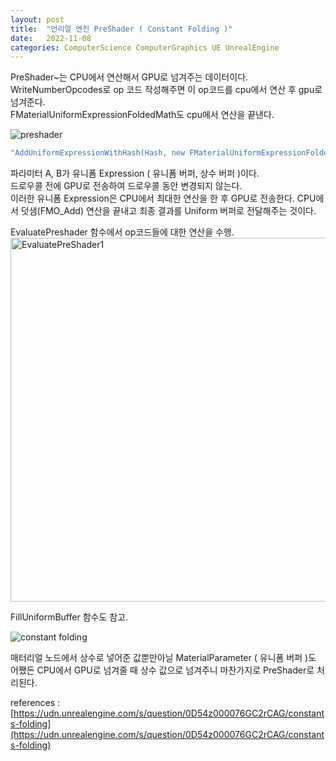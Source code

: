```yaml
---
layout: post
title:  "언리얼 엔진 PreShader ( Constant Folding )"
date:   2022-11-08
categories: ComputerScience ComputerGraphics UE UnrealEngine
---          
```

                 

PreShader~는 CPU에서 연산해서 GPU로 넘겨주는 데이터이다.              
WriteNumberOpcodes로 op 코드 작성해주면 이 op코드를 cpu에서 연산 후 gpu로 넘겨준다.                    
FMaterialUniformExpressionFoldedMath도 cpu에서 연산을 끝낸다.             

![preshader](https://user-images.githubusercontent.com/33873804/200552828-5eb24536-cdf9-4e21-9314-ddafb8855f2a.PNG)               
```cpp
"AddUniformExpressionWithHash(Hash, new FMaterialUniformExpressionFoldedMath(GetParameterUniformExpression(A),GetParameterUniformExpression(B),FMO_Add), bIsFullPrecision ? ConvertMaterialValueTypeToFullPrecisionIfFloatType(GetArithmeticResultType(A, B)) : GetArithmeticResultType(A, B), TEXT("(%s + %s)"), *GetParameterCode(A), *GetParameterCode(B));"                   
```              
파라미터 A, B가 유니폼 Expression ( 유니폼 버퍼, 상수 버퍼 )이다.        
드로우콜 전에 GPU로 전송하여 드로우콜 동안 변경되지 않는다.          
이러한 유니폼 Expression은 CPU에서 최대한 연산을 한 후 GPU로 전송한다.
CPU에서 덧샘(FMO_Add) 연산을 끝내고 최종 결과를 Uniform 버퍼로 전달해주는 것이다.              
                 
EvaluatePreshader 함수에서 op코드들에 대한 연산을 수행.                   
<img width="582" alt="EvaluatePreShader1" src="https://user-images.githubusercontent.com/33873804/200570943-6233b0f8-43a2-4603-8c9d-ffaacb54aa15.png">              
                 
FillUniformBuffer 함수도 참고.            
          
![constant folding](https://user-images.githubusercontent.com/33873804/200552831-511c5d1d-c540-45eb-8733-255343273769.PNG)               

매터리얼 노드에서 상수로 넣어준 값뿐만아닐 MaterialParameter ( 유니폼 버퍼 )도 어쨌든 CPU에서 GPU로 넘겨줄 때 상수 값으로 넘겨주니 마찬가지로 PreShader로 처리된다.
       

references : [https://udn.unrealengine.com/s/question/0D54z000076GC2rCAG/constants-folding](https://udn.unrealengine.com/s/question/0D54z000076GC2rCAG/constants-folding)